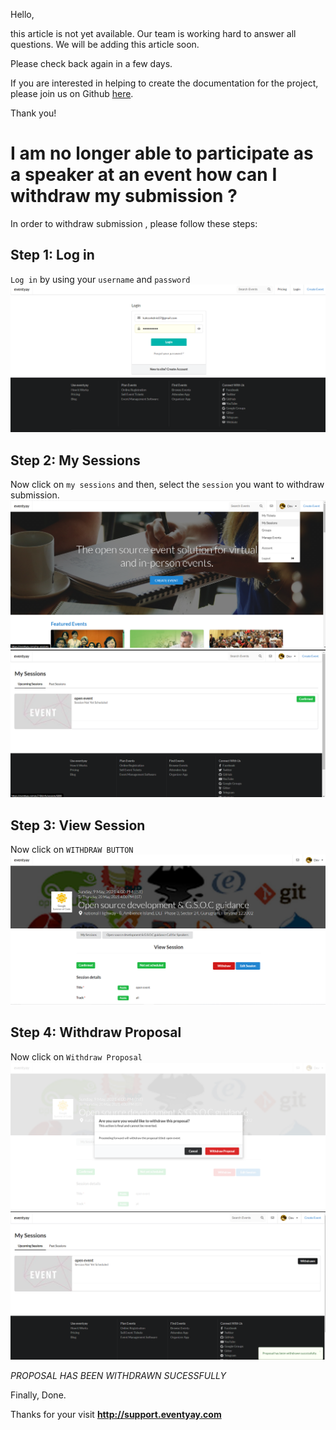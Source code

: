 Hello, 

this article is not yet available. Our team is working hard to answer all questions. We will be adding this article soon. 

Please check back again in a few days.

If you are interested in helping to create the documentation for the project, please join us on Github [here](https://github.com/fossasia/support.eventyay.com).

Thank you!

# I am no longer able to participate as a speaker at an event how can I withdraw my submission ?
In order to withdraw submission , please follow these steps:

## Step 1: Log in
`Log in` by using your `username` and `password`
![login page](/images/I-am-no-longer-able-to-participate-as-a-speaker-at-an-event-how-can-I-withdraw-my-submission-1.png)

## Step 2: My Sessions
Now click on `my sessions` and then, select the `session` you want to withdraw submission.
![my sessions](/images/I-am-no-longer-able-to-participate-as-a-speaker-at-an-event-how-can-I-withdraw-my-submission-2.png)
![my sessions](/images/I-am-no-longer-able-to-participate-as-a-speaker-at-an-event-how-can-I-withdraw-my-submission-3.png)

## Step 3: View Session
Now click on `WITHDRAW BUTTON`
![view session](/images/I-am-no-longer-able-to-participate-as-a-speaker-at-an-event-how-can-I-withdraw-my-submission-4.png)

## Step 4: Withdraw Proposal
Now click on `Withdraw Proposal`
![withdraw](/images/I-am-no-longer-able-to-participate-as-a-speaker-at-an-event-how-can-I-withdraw-my-submission-5.png)
![withdraw](/images/I-am-no-longer-able-to-participate-as-a-speaker-at-an-event-how-can-I-withdraw-my-submission-6.png)

*PROPOSAL HAS BEEN WITHDRAWN SUCESSFULLY*

Finally, Done.

Thanks for your visit **http://support.eventyay.com**
